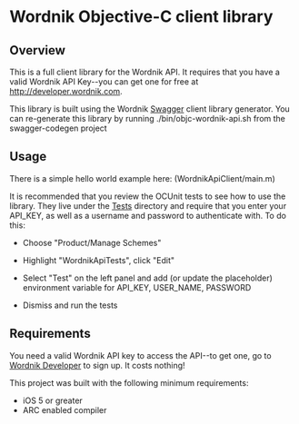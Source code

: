 # Wordnik Objective-C client library

## Overview
This is a full client library for the Wordnik API.  It requires that you have a valid Wordnik API Key--you
can get one for free at http://developer.wordnik.com.

This library is built using the Wordnik [Swagger](http://swagger.wordnik.com) client library generator.  You
can re-generate this library by running ./bin/objc-wordnik-api.sh from the swagger-codegen project

## Usage
There is a simple hello world example here: (WordnikApiClient/main.m)

It is recommended that you review the OCUnit tests to see how to use the library.  They live under the 
[Tests](tests) directory and require that you enter your API_KEY, as well as a username
and password to authenticate with.  To do this:

* Choose "Product/Manage Schemes"

* Highlight "WordnikApiTests", click "Edit"

* Select "Test" on the left panel and add (or update the placeholder) environment variable for API_KEY, USER_NAME, PASSWORD

* Dismiss and run the tests


## Requirements
You need a valid Wordnik API key to access the API--to get one, go to [Wordnik Developer](http://developer.wordnik.com) to sign up.  It costs nothing!

This project was built with the following minimum requirements:

* iOS 5 or greater
* ARC enabled compiler